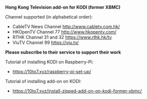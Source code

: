 **Hong Kong Television add-on for KODI (former XBMC)**

Channel supported (in alphabetical order):
- CableTV News Channel http://www.cabletv.com.hk/
- HKOpenTV Channel 77 http://www.hkopentv.com/
- RTHK Channel 31 and 32 https://www.rthk.hk/tv
- ViuTV Channel 99 https://viu.tv/

**Please subscribe to their service to support their work**

Tutorial of installing KODI on Raspberry-Pi:
- https://10to7.xyz/raspberry-pi-set-up/

Tutorial of installing add-on on KODI:
- https://10to7.xyz/install-zipped-add-on-on-kodi-former-xbmc/